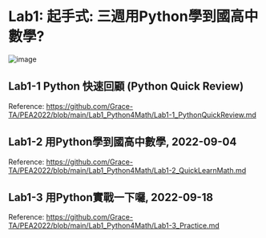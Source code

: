 # Lab1: 起手式: 三週用Python學到國高中數學?

![image](https://user-images.githubusercontent.com/89304181/190892281-7901fd94-fabc-406f-b2f4-7bc0c7fdeaab.png)


## Lab1-1 Python 快速回顧 (Python Quick Review)

Reference: https://github.com/Grace-TA/PEA2022/blob/main/Lab1_Python4Math/Lab1-1_PythonQuickReview.md

## Lab1-2 用Python學到國高中數學, 2022-09-04

Reference: https://github.com/Grace-TA/PEA2022/blob/main/Lab1_Python4Math/Lab1-2_QuickLearnMath.md

## Lab1-3 用Python實戰一下囉, 2022-09-18

Reference: https://github.com/Grace-TA/PEA2022/blob/main/Lab1_Python4Math/Lab1-3_Practice.md
